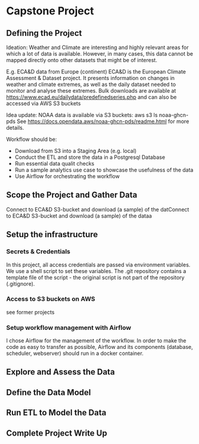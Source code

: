 # Capstone Project

## Defining the Project

Ideation: 
Weather and Climate are interesting and highly relevant areas for which a lot
of data is available.  However, in many cases, this data cannot be mapped
directly onto other datasets that might be of interest.

E.g. ECA&D data from Europe (continent)
ECA&D is the European Climate Assessment & Dataset project. It presents information on changes in weather and climate extremes, as well as the daily dataset needed to monitor and analyse these extremes.
Bulk downloads are available at
https://www.ecad.eu/dailydata/predefinedseries.php and can also be accessed via
AWS S3 buckets

Idea update:
NOAA data is available via S3 buckets:
aws s3 ls noaa-ghcn-pds
See https://docs.opendata.aws/noaa-ghcn-pds/readme.html for more details.

Workflow should be:
- Download from S3 into a Staging Area (e.g. local)
- Conduct the ETL and store the data in a Postgresql Database
- Run essential data qualit checks
- Run a sample analytics use case to showcase the usefulness of the data
- Use Airflow for orchestrating the workflow

## Scope the Project and Gather Data

Connect to ECA&D S3-bucket and download (a sample) of the datConnect to ECA&D
S3-bucket and download (a sample) of the dataa

## Setup the infrastructure

### Secrets & Credentials
In this project, all access credentials are passed via environment variables.  We use a shell script to set these variables. The .git repository contains a template file of the script - the original script is not part of the repository (.gitignore).


### Access to S3 buckets on AWS
see former projects

### Setup workflow management with Airflow

I chose Airflow for the management of the workflow. In order to make the code as
easy to transfer as possible, Airflow and its components (database, scheduler,
webserver) should run in a docker container.


## Explore and Assess the Data

## Define the Data Model

## Run ETL to Model the Data

## Complete Project Write Up

